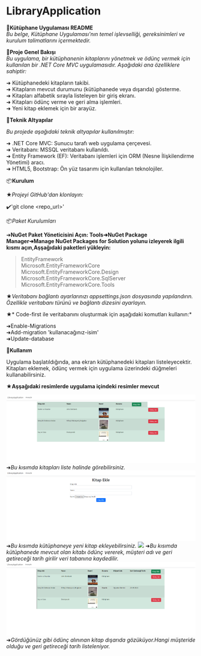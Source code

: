 # LibraryApplication

🌟**Kütüphane Uygulaması README**<br>
*Bu belge, Kütüphane Uygulaması'nın temel işlevselliği, gereksinimleri ve kurulum talimatlarını içermektedir.*<br>

🌟**Proje Genel Bakışı**<br>
*Bu uygulama, bir kütüphanenin kitaplarını yönetmek ve ödünç vermek için kullanılan bir .NET Core MVC uygulamasıdır. Aşağıdaki ana özelliklere sahiptir:*<br>

➜  Kütüphanedeki kitapların takibi.<br>
➜  Kitapların mevcut durumunu (kütüphanede veya dışarıda) gösterme.<br>
➜  Kitapları alfabetik sırayla listeleyen bir giriş ekranı.<br>
➜  Kitapları ödünç verme ve geri alma işlemleri.<br>
➜  Yeni kitap eklemek için bir arayüz.<br>

🌟**Teknik Altyapılar**<br>

*Bu projede aşağıdaki teknik altyapılar kullanılmıştır:*<br>

➜ .NET Core MVC: Sunucu tarafı web uygulama çerçevesi.<br>
➜ Veritabanı: MSSQL veritabanı kullanıldı.<br>
➜ Entity Framework (EF): Veritabanı işlemleri için ORM (Nesne İlişkilendirme Yönetimi) aracı.<br>
➜ HTML5, Bootstrap: Ön yüz tasarımı için kullanılan teknolojiler.<br>

📦**Kurulum**<br>

★*Projeyi GitHub'dan klonlayın:*

✔️'git clone <repo_url>'

📦*Paket Kurulumları*<br>

➜**NuGet Paket Yöneticisini Açın: Tools➜NuGet Package Manager➜Manage NuGet Packages for Solution  yolunu izleyerek ilgili kısmı açın,Aşşağıdaki paketleri yükleyin:**<br>

>EntityFramework<br>
>Microsoft.EntityFrameworkCore<br>
>Microsoft.EntityFrameworkCore.Design<br>
>Microsoft.EntityFrameworkCore.SqlServer<br>
>Microsoft.EntityFrameworkCore.Tools<br>


★*Veritabanı bağlantı ayarlarınızı appsettings.json dosyasında yapılandırın. Özellikle veritabanı türünü  ve bağlantı dizesini ayarlayın.*

★* Code-first ile veritabanını oluşturmak için aşağıdaki komutları kullanın:*

➜Enable-Migrations<br>
➜Add-migration 'kullanacağınız-isim'<br>
➜Update-database

🌟**Kullanım**<br>

Uygulama başlatıldığında, ana ekran kütüphanedeki kitapları listeleyecektir. Kitapları eklemek, ödünç vermek için uygulama üzerindeki düğmeleri kullanabilirsiniz.<br>

★**Aşşağıdaki resimlerde uygulama içindeki resimler mevcut**<br>

<img src="https://github.com/demirciouzhan/LibraryApplication/blob/master/imagesforreadme/Anasayfa.png" width="auto"> <br>
➜*Bu kısımda kitapları liste halinde görebilirsiniz.*
<img src="https://github.com/demirciouzhan/LibraryApplication/blob/master/imagesforreadme/KitapEkleme.png" width="auto">
➜*Bu kısımda kütüphaneye yeni kitap ekleyebilirsiniz.*
<img src="https://github.com/demirciouzhan/LibraryApplication/blob/master/imagesforreadme/Odun%C3%A7ver.png" width="auto">
➜*Bu kısımda kütüphanede mevcut olan kitabı ödünç vererek, müşteri adı ve geri getireceği tarih girilir veri tabanına kaydedilir.*
<img src="https://github.com/demirciouzhan/LibraryApplication/blob/master/imagesforreadme/SonAnasayfa.png" width="auto">
➜*Gördüğünüz gibi ödünç alınınan kitap dışarıda gözüküyor.Hangi müşteride olduğu ve geri getireceği tarih listeleniyor.*

